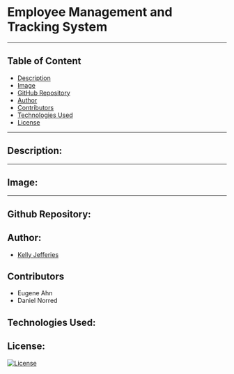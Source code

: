 # Employee Management and Tracking System
-------

## Table of Content

- [Description](#description)
- [Image](#image)
- [GitHub Repository](#github-repository)
- [Author](#author)  
- [Contributors](#contributors)
- [Technologies Used](#technologies-used) 
- [License](#license)

-------
## Description:  

<!-- The Note Taker (TNT) is an application that can be used to write and save notes. This application uses an Express.js back end and will save and retrieve note data from a JSON file. -->

-------
## Image:

<!-- ![Image of deployed Employee Tracker page](./assets/images/note-taker.jpg) -->

----
## Github Repository:

<!-- - [Github Repository for Employee Tracker](https://github.com/ksjefferies/note-taker)
- [Heroku Deployment](https://note-taker-2022-3.herokuapp.com/) -->

## Author:

- [Kelly Jefferies](https://github.com/ksjefferies)

## Contributors

- Eugene Ahn
- Daniel Norred

## Technologies Used:
<!-- - Javascript
- HTML / CSS
- Node
- [Express.js](https://expressjs.com/)
- [UUID](https://www.npmjs.com/package/uuid) -->

## License:

[![License](https://img.shields.io/badge/License-MIT%20License-Green)](http://choosealicense.com/licenses/mit/)